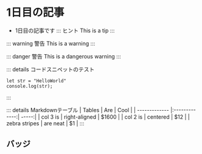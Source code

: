 # 1日目の記事

- 1日目の記事です
::: ヒント 
 This is a tip 
::: 

::: warning 警告
 This is a warning 
::: 

::: danger 警告
 This is a dangerous warning 
::: 

::: details コードスニペットのテスト
 ```js{2}
 let str = "HelloWorld"
 console.log(str);
 ```
:::

::: details Markdownテーブル
| Tables        | Are           | Cool  |
| ------------- |:-------------:| -----:|
| col 3 is      | right-aligned | $1600 |
| col 2 is      | centered      |   $12 |
| zebra stripes | are neat      |    $1 |
:::

## バッジ <Badge text="beta" type="warning"/>
